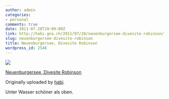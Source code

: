 ```yaml
---
author: admin
categories:
- personal
comments: true
date: 2011-07-28T19:09:00Z
link: http://habi.gna.ch/2011/07/28/neuenburgersee-divesite-robinson/
slug: neuenburgersee-divesite-robinson
title: Neuenburgersee, Divesite Robinson
wordpress_id: 2548
---
```


[![](http://farm7.static.flickr.com/6148/5984965407_747629c05c_m.jpg)](http://www.flickr.com/photos/habi/5984965407/)
   

 
  [Neuenburgersee, Divesite Robinson](http://www.flickr.com/photos/habi/5984965407/)
    

  Originally uploaded by [habi](http://www.flickr.com/photos/habi/).
 



Unter Wasser schöner als oben.
  

